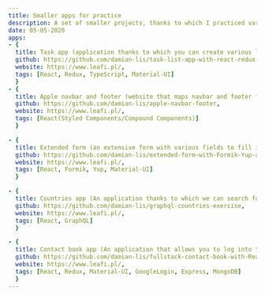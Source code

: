 ```yaml
---
title: Smaller apps for practice
description: A set of smaller projects, thanks to which I practiced various technologies and design patterns.
date: 05-05-2020
apps:
- {
  title: Task app (application thanks to which you can create various lists of tasks and in them specific tasks to be performed)., 
  github: https://github.com/damian-lis/task-list-app-with-react-redux-typescript,
  website: https://www.leafi.pl/,
  tags: [React, Redux, TypeScript, Material-UI]
  }
- {
  title: Apple navbar and footer (website that maps navbar and footer from apple.com)., 
  github: https://github.com/damian-lis/apple-navbar-footer,
  website: https://www.leafi.pl/,
  tags: [React(Styled Components/Compound Components)]
  }

- {
  title: Extended form (an extensive form with various fields to fill in)., 
  github: https://github.com/damian-lis/extended-form-with-Formik-Yup-and-Material-UI,
  website: https://www.leafi.pl/,
  tags: [React, Formik, Yup, Material-UI]
  }

- {
  title: Countries app (An application thanks to which we can search for a specific country)., 
  github: https://github.com/damian-lis/graphql-countries-exercise, 
  website: https://www.leafi.pl/,
  tags: [React, GraphQL]
  }

- {
  title: Contact book app (An application that allows you to log into the system in which you can add or remove various contacts)., 
  github: https://github.com/damian-lis/fullstack-contact-book-with-React-Redux-Material-UI-GoogleLogin-Express-MongoDB, 
  website: https://www.leafi.pl/,
  tags: [React, Redux, Material-UI, GoogleLogin, Express, MongoDB]
  }
---
```


